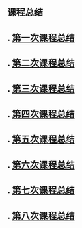 ## 课程总结



## . [第一次课程总结](https://github.com/saturn-lab/BDMI-2020A/blob/master/Memos/Study-Memo/48-Day1.md)

## . [第二次课程总结](https://github.com/saturn-lab/BDMI-2020A/blob/master/Memos/Study-Memo/48-Day2.md)

## . [第三次课程总结](https://github.com/saturn-lab/BDMI-2020A/blob/master/Memos/Study-Memo/48-Day3.md)

## . [第四次课程总结](https://github.com/saturn-lab/BDMI-2020A/blob/master/Memos/Study-Memo/48-Day4.md)

## . [第五次课程总结](https://github.com/saturn-lab/BDMI-2020A/blob/master/Memos/Study-Memo/48-Day5.md)

## . [第六次课程总结](https://github.com/saturn-lab/BDMI-2020A/blob/master/Memos/Study-Memo/48-Day6.md)

## . [第七次课程总结](https://github.com/saturn-lab/BDMI-2020A/blob/master/Memos/Study-Memo/48-Day7.md)

## . [第八次课程总结](https://github.com/saturn-lab/BDMI-2020A/blob/master/Memos/Study-Memo/48-Day8.md)
